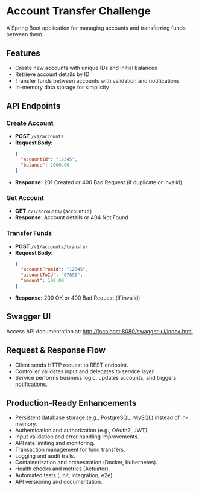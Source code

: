 # Account Transfer Challenge

A Spring Boot application for managing accounts and transferring funds between them.

## Features

- Create new accounts with unique IDs and initial balances
- Retrieve account details by ID
- Transfer funds between accounts with validation and notifications
- In-memory data storage for simplicity

## API Endpoints

### Create Account
- **POST** `/v1/accounts`
- **Request Body:**
  ```json
  {
    "accountId": "12345",
    "balance": 1000.00
  }
  ```
- **Response:** 201 Created or 400 Bad Request (if duplicate or invalid)

### Get Account
- **GET** `/v1/accounts/{accountId}`
- **Response:** Account details or 404 Not Found

### Transfer Funds
- **POST** `/v1/accounts/transfer`
- **Request Body:**
  ```json
  {
    "accountFromId": "12345",
    "accountToId": "67890",
    "amount": 100.00
  }
  ```
- **Response:** 200 OK or 400 Bad Request (if invalid)

## Swagger UI

Access API documentation at: [http://localhost:8080/swagger-ui/index.html](http://localhost:8080/swagger-ui/index.html)

## Request & Response Flow

- Client sends HTTP request to REST endpoint.
- Controller validates input and delegates to service layer.
- Service performs business logic, updates accounts, and triggers notifications.

## Production-Ready Enhancements

- Persistent database storage (e.g., PostgreSQL, MySQL) instead of in-memory.
- Authentication and authorization (e.g., OAuth2, JWT).
- Input validation and error handling improvements.
- API rate limiting and monitoring.
- Transaction management for fund transfers.
- Logging and audit trails.
- Containerization and orchestration (Docker, Kubernetes).
- Health checks and metrics (Actuator).
- Automated tests (unit, integration, e2e).
- API versioning and documentation.
